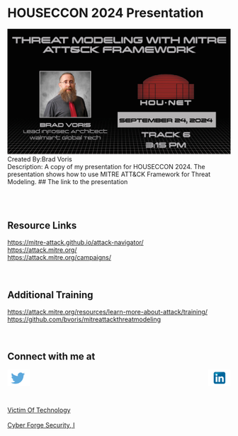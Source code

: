 
# HOUSECCON 2024 Presentation
<IMG SRC="https://github.com/bvoris/houseccon2024presentation/blob/main/flyer.jpg">
Created By:Brad Voris <BR />
Description: A copy of my presentation for HOUSECCON 2024. The presentation shows how to use MITRE ATT&CK Framework for Threat Modeling.
## The link to the presentation

<BR /><BR />
## Resource Links
https://mitre-attack.github.io/attack-navigator/<BR />
https://attack.mitre.org/<BR />
https://attack.mitre.org/campaigns/<BR />
<BR /><BR />
## Additional Training
https://attack.mitre.org/resources/learn-more-about-attack/training/<BR />
https://github.com/bvoris/mitreattackthreatmodeling<BR />
<BR /><BR />

## Connect with me at

<a href="https://twitter.com/HMInfoSecViking?ref_src=twsrc%5Etfw"><IMG SRC="https://github.com/bvoris/bvoris/blob/master/twitter.jpg" WIDTH=10% HEIGHT=10% ALIGN=LEFT></a>

<a href="https://www.linkedin.com/in/brad-voris" target="_blank"><IMG SRC="https://github.com/bvoris/bvoris/blob/master/linkedin.png" WIDTH=10% HEIGHT=4% ALIGN=RIGHT></a>

<BR /><BR />
<BR /><BR />

<A HREF="https://www.victimoftechnology.com">Victim Of Technology<A />
<BR /><BR />
<A HREF="https://www.cyberforgesecurity.com">Cyber Forge Security, I
